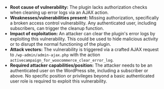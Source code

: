 - **Root cause of vulnerability:** The plugin lacks authorization checks when cleaning up error logs via an AJAX action.
- **Weaknesses/vulnerabilities present:** Missing authorization, specifically a broken access control vulnerability. Any authenticated user, including subscribers, can trigger the cleanup function.
- **Impact of exploitation:** An attacker can clear the plugin's error logs by exploiting this vulnerability. This could be used to hide malicious activity or to disrupt the normal functioning of the plugin.
- **Attack vectors:** The vulnerability is triggered via a crafted AJAX request to `/wp-admin/admin-ajax.php` with the action `activecampaign_for_woocommerce_clear_error_log`.
- **Required attacker capabilities/position:** The attacker needs to be an authenticated user on the WordPress site, including a subscriber or above. No specific position or privileges beyond a basic authenticated user role is required to exploit this vulnerability.